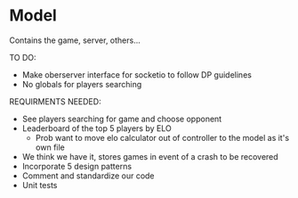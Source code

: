# Model
Contains the game, server, others...

TO DO:
- Make oberserver interface for socketio to follow DP guidelines
- No globals for players searching

REQUIRMENTS NEEDED:
- See players searching for game and choose opponent
- Leaderboard of the top 5 players by ELO
  - Prob want to move elo calculator out of controller to the model as it's own file
- We think we have it, stores games in event of a crash to be recovered
- Incorporate 5 design patterns
- Comment and standardize our code
- Unit tests
